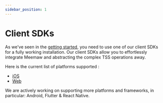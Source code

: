```yaml
---
sidebar_position: 1
---
```


# Client SDKs

As we've seen in the [getting started](/docs/getting-started), you need to use one of our client SDKs for a fully working installation. Our client SDKs allow you to effortlessly integrate Meemaw and abstracting the complex TSS operations away.

Here is the current list of platforms supported :
* [iOS](/docs/client/ios)
* [Web](/docs/client/web)

We are actively working on supporting more platforms and frameworks, in particular: Android, Flutter & React Native.